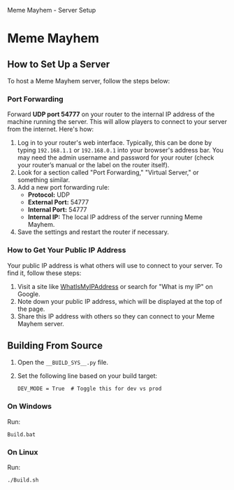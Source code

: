  Meme Mayhem - Server Setup

Meme Mayhem
===========

How to Set Up a Server
----------------------

To host a Meme Mayhem server, follow the steps below:

### Port Forwarding

Forward **UDP port 54777** on your router to the internal IP address of the machine running the server. This will allow players to connect to your server from the internet. Here's how:

1.  Log in to your router's web interface. Typically, this can be done by typing `192.168.1.1` or `192.168.0.1` into your browser's address bar. You may need the admin username and password for your router (check your router’s manual or the label on the router itself).
2.  Look for a section called "Port Forwarding," "Virtual Server," or something similar.
3.  Add a new port forwarding rule:
    *   **Protocol:** UDP
    *   **External Port:** 54777
    *   **Internal Port:** 54777
    *   **Internal IP:** The local IP address of the server running Meme Mayhem.
4.  Save the settings and restart the router if necessary.

### How to Get Your Public IP Address

Your public IP address is what others will use to connect to your server. To find it, follow these steps:

1.  Visit a site like [WhatIsMyIPAddress](https://whatismyipaddress.com) or search for "What is my IP" on Google.
2.  Note down your public IP address, which will be displayed at the top of the page.
3.  Share this IP address with others so they can connect to your Meme Mayhem server.

Building From Source
--------------------

1.  Open the `__BUILD_SYS__.py` file.
2.  Set the following line based on your build target:
    
        DEV_MODE = True  # Toggle this for dev vs prod
    

### On Windows

Run:

    Build.bat

### On Linux

Run:

    ./Build.sh